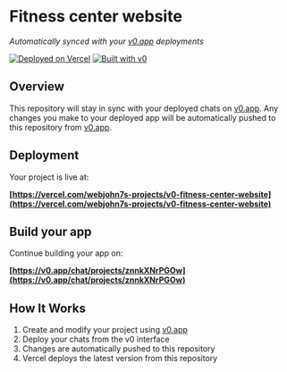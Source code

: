 # Fitness center website

*Automatically synced with your [v0.app](https://v0.app) deployments*

[![Deployed on Vercel](https://img.shields.io/badge/Deployed%20on-Vercel-black?style=for-the-badge&logo=vercel)](https://vercel.com/webjohn7s-projects/v0-fitness-center-website)
[![Built with v0](https://img.shields.io/badge/Built%20with-v0.app-black?style=for-the-badge)](https://v0.app/chat/projects/znnkXNrPGOw)

## Overview

This repository will stay in sync with your deployed chats on [v0.app](https://v0.app).
Any changes you make to your deployed app will be automatically pushed to this repository from [v0.app](https://v0.app).

## Deployment

Your project is live at:

**[https://vercel.com/webjohn7s-projects/v0-fitness-center-website](https://vercel.com/webjohn7s-projects/v0-fitness-center-website)**

## Build your app

Continue building your app on:

**[https://v0.app/chat/projects/znnkXNrPGOw](https://v0.app/chat/projects/znnkXNrPGOw)**

## How It Works

1. Create and modify your project using [v0.app](https://v0.app)
2. Deploy your chats from the v0 interface
3. Changes are automatically pushed to this repository
4. Vercel deploys the latest version from this repository